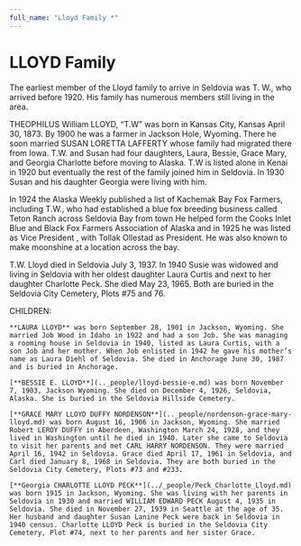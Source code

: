 ```yaml
---
full_name: "Lloyd Family *"
---
```

# LLOYD Family

The earliest member of the Lloyd family to arrive in Seldovia was T. W., who arrived before 1920. His family has numerous members still living in the area.

THEOPHILUS William LLOYD, “T.W” was born in Kansas City, Kansas April 30, 1873. By 1900 he was a farmer in Jackson Hole, Wyoming. There he soon married SUSAN LORETTA LAFFERTY whose family had migrated there from Iowa. T.W. and Susan had four daughters, Laura, Bessie, Grace Mary, and Georgia Charlotte before moving to Alaska. T.W is listed alone in Kenai in 1920 but eventually the rest of the family joined him in Seldovia. In 1930 Susan and his daughter Georgia were living with him.

In 1924 the Alaska Weekly published a list of Kachemak Bay Fox Farmers, including T.W., who had established a blue fox breeding business called Teton Ranch across Seldovia Bay from town He helped form the Cooks Inlet Blue and Black Fox Farmers Association of Alaska and in 1925 he was listed as Vice President , with Tollak Ollestad as President. He was also known to make moonshine at a location across the bay.

T.W. Lloyd died in Seldovia July 3, 1937. In 1940 Susie was widowed and living in Seldovia with her oldest daughter Laura Curtis and next to her daughter Charlotte Peck. She died May 23, 1965. Both are buried in the Seldovia City Cemetery, Plots #75 and 76.

CHILDREN:

    **LAURA LLOYD** was born September 28, 1901 in Jackson, Wyoming. She married Job Wood in Idaho in 1922 and had a son Job. She was managing a rooming house in Seldovia in 1940, listed as Laura Curtis, with a son Job and her mother. When Job enlisted in 1942 he gave his mother’s name as Laura Diehl of Seldovia. She died in Anchorage June 30, 1987 and is buried in Anchorage.

    [**BESSIE E. LLOYD**](.._people/lloyd-bessie-e.md) was born November 7, 1903, Jackson Wyoming. She died on December 4, 1926, Seldovia, Alaska. She is buried in the Seldovia Hillside Cemetery.

    [**GRACE MARY LLOYD DUFFY NORDENSON**](.._people/nordenson-grace-mary-lloyd.md) was born August 16, 1906 in Jackson, Wyoming. She married Robert LEROY DUFFY in Aberdeen, Washington March 24, 1928, and they lived in Washington until he died in 1940. Later she came to Seldovia to visit her parents and met CARL HARRY NORDENSON. They were married April 16, 1942 in Seldovia. Grace died April 17, 1961 in Seldovia, and Carl died January 8, 1968 in Seldovia. They are both buried in the Seldovia City Cemetery, Plots #73 and #233.

    [**Georgia CHARLOTTE LLOYD PECK**](../_people/Peck_Charlotte_Lloyd.md) was born 1915 in Jackson, Wyoming. She was living with her parents in Seldovia in 1930 and married WILLIAM EDWARD PECK August 4, 1935 in Seldovia. She died in November 27, 1939 in Seattle at the age of 35. Her husband and daughter Susan Lanine Peck were back in Seldovia in 1940 census. Charlotte LLOYD Peck is buried in the Seldovia City Cemetery, Plot #74, next to her parents and her sister Grace.
